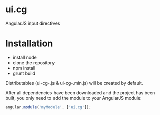 ui.cg
=====

AngularJS input directives

Installation
============

* install node
* clone the repository
* npm install
* grunt build

Distributables (ui-cg-<version>.js & ui-cg-<version>.min.js) will be created by default. 

After all dependencies have been downloaded and the project has been built, you only need to add the module to your AngularJS module:
```javascript
angular.module('myModule', ['ui.cg']);
```
